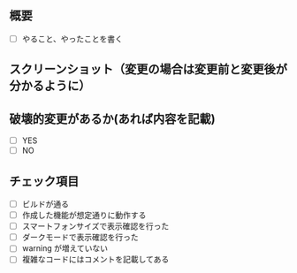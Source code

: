 ## 概要

- [ ] やること、やったことを書く

## スクリーンショット（変更の場合は変更前と変更後が分かるように）

## 破壊的変更があるか(あれば内容を記載)

- [ ] YES
- [ ] NO

## チェック項目

- [ ] ビルドが通る
- [ ] 作成した機能が想定通りに動作する
- [ ] スマートフォンサイズで表示確認を行った
- [ ] ダークモードで表示確認を行った
- [ ] warning が増えていない
- [ ] 複雑なコードにはコメントを記載してある
